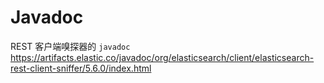 # Javadoc

REST 客户端嗅探器的 `javadoc`  https://artifacts.elastic.co/javadoc/org/elasticsearch/client/elasticsearch-rest-client-sniffer/5.6.0/index.html
